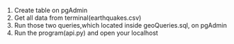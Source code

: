 
1. Create table on pgAdmin
2. Get all data from terminal(earthquakes.csv)
3. Run those two queries,which located inside geoQueries.sql, on pgAdmin
4. Run the program(api.py) and open your localhost
